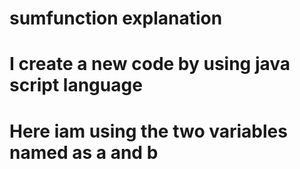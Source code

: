 # sumfunction explanation
# I create a new code by using java script language 
# Here iam using the two variables named as a and b
 

